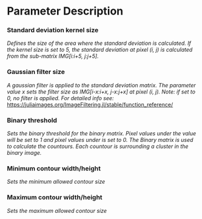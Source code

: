 # Parameter Description

### Standard deviation kernel size   
*Defines the size of the area where the standard deviation is calculated. If the kernel size is set to 5, the standard deviation at 
pixel (i, j) is calculated from the sub-matrix IMG[i:i+5, j:j+5].* 

### Gaussian filter size  
*A gaussian filter is applied to the standard deviation matrix. The parameter value x sets the filter size as IMG[i-x:i+x, j-x:j+x] at 
pixel (i, j). Note: if set to 0, no filter is applied. For detailed info see:* 
https://juliaimages.org/ImageFiltering.jl/stable/function_reference/

### Binary threshold
*Sets the binary threshold for the binary matrix. Pixel values under the value will be set to 1 and pixel values under is set to 0. The
Binary matrix is used to calculate the countours. Each countour is surrounding a cluster in the binary image.*

### Minimum contour width/height
*Sets the minimum allowed contour size*

### Maximum contour width/height
*Sets the maximum allowed contour size*
